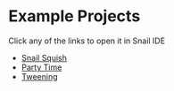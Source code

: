 # Example Projects
Click any of the links to open it in Snail IDE

 - [Snail Squish](https://snail-ide.github.io/editor?project_url=https://snail-ide.github.io/examples/snail-files/squish.snail)
 - [Party Time](https://snail-ide.github.io/editor?project_url=https://extensions.turbowarp.org/samples/Party+Time.sb3)
 - [Tweening](https://snail-ide.github.io/editor?project_url=https://extensions.turbowarp.org/samples/Tweening.sb3)
